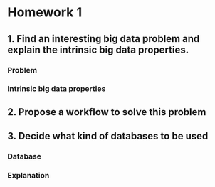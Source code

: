 # Homework 1

## 1. Find an interesting big data problem and explain the intrinsic big data properties.

### Problem

### Intrinsic big data properties

## 2. Propose a workflow to solve this problem

## 3. Decide what kind of databases to be used

### Database

### Explanation
